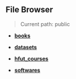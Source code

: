 ## File Browser

> Current path: public

- [**books**](http://tencent.terrytengli.com:3080/public/books)

- [**datasets**](http://tencent.terrytengli.com:3080/public/datasets)

- [**hfut_courses**](http://tencent.terrytengli.com:3080/public/hfut_courses)

- [**softwares**](http://tencent.terrytengli.com:3080/public/softwares)
